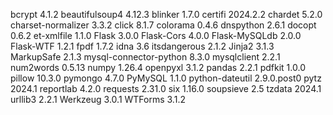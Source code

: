 bcrypt                 4.1.2
beautifulsoup4         4.12.3
blinker                1.7.0
certifi                2024.2.2
chardet                5.2.0
charset-normalizer     3.3.2
click                  8.1.7
colorama               0.4.6
dnspython              2.6.1
docopt                 0.6.2
et-xmlfile             1.1.0
Flask                  3.0.0
Flask-Cors             4.0.0
Flask-MySQLdb          2.0.0
Flask-WTF              1.2.1
fpdf                   1.7.2
idna                   3.6
itsdangerous           2.1.2
Jinja2                 3.1.3
MarkupSafe             2.1.3
mysql-connector-python 8.3.0
mysqlclient            2.2.1
num2words              0.5.13
numpy                  1.26.4
openpyxl               3.1.2
pandas                 2.2.1
pdfkit                 1.0.0
pillow                 10.3.0
pymongo                4.7.0
PyMySQL                1.1.0
python-dateutil        2.9.0.post0
pytz                   2024.1
reportlab              4.2.0
requests               2.31.0
six                    1.16.0
soupsieve              2.5
tzdata                 2024.1
urllib3                2.2.1
Werkzeug               3.0.1
WTForms                3.1.2
